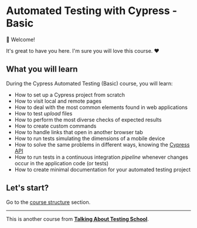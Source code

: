 # Automated Testing with Cypress - Basic

👋 Welcome!

It's great to have you here. I'm sure you will love this course. ❤️

## What you will learn

During the Cypress Automated Testing (Basic) course, you will learn:

- How to set up a Cypress project from scratch
- How to visit local and remote pages
- How to deal with the most common elements found in web applications
- How to test _upload_ files
- How to perform the most diverse checks of expected results
- How to create custom commands
- How to handle links that open in another browser tab
- How to run tests simulating the dimensions of a mobile device
- How to solve the same problems in different ways, knowing the [Cypress API](https://docs.cypress.io/api/table-of-contents)
- How to run tests in a continuous integration _pipeline_ whenever changes occur in the application code (or tests)
- How to create minimal documentation for your automated testing project

## Let's start?

Go to the [course structure](_course-structure_.md) section.

___

This is another course from [**Talking About Testing School**](https://udemy.com/user/walmyr).

